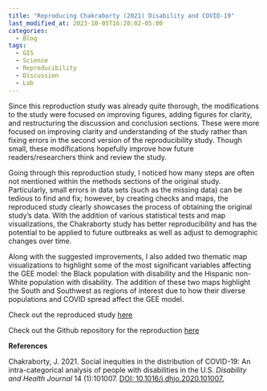 ```yaml
---
title: "Reproducing Chakraborty (2021) Disability and COVID-19"
last_modified_at: 2023-10-05T16:20:02-05:00
categories:
  - Blog
tags:
  - GIS
  - Science
  - Reproducibility
  - Discussion
  - Lab
---
```


Since this reproduction study was already quite thorough, the modifications to the study were focused on improving figures, adding figures for clarity, and restructuring the discussion and conclusion sections. 
These were more focused on improving clarity and understanding of the study rather than fixing errors in the second version of the reproducibility study. 
Though small, these modifications hopefully improve how future readers/researchers think and review the study. 

Going through this reproduction study, I noticed how many steps are often not mentioned within the methods sections of the original study. 
Particularly, small errors in data sets (such as the missing data) can be tedious to find and fix; however, by creating checks and maps, the reproduced study clearly showcases the process of obtaining the original study’s data. 
With the addition of various statistical tests and map visualizations, the Chakraborty study has better reproducibility and has the potential to be applied to future outbreaks as well as adjust to demographic changes over time. 

Along with the suggested improvements, I also added two thematic map visualizations to highlight some of the most significant variables affecting the GEE model: the Black population with disability and the Hispanic non-White population with disability. 
The addition of these two maps highlight the South and Southwest as regions of interest due to how their diverse populations and COVID spread affect the GEE model. 

Check out the reproduced study [here](https://andreyjcao.github.io/RPr-Chakraborty-2021/ )

Check out the Github repository for the reproduction [here](https://github.com/andreyjcao/RPr-Chakraborty-2021)


**References**

Chakraborty, J. 2021. Social inequities in the distribution of COVID-19: An intra-categorical analysis of people with disabilities in the U.S. *Disability and Health Journal* 14 (1):101007. [DOI: 10.1016/j.dhjo.2020.101007.](https://doi.org/10.1016/j.dhjo.2020.101007)